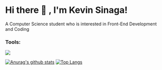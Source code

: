 # Hi there 👋 , I'm Kevin Sinaga!

A Computer Science student who is interested in Front-End Development and Coding

<!--
*pinggdev/KevinSinaga* is a ✨ special ✨ repository because its `README.md` (this file) appears on your GitHub profile.

<!--Here are some ideas to get you started:
- 🔭 I’m currently working on ...
- 🌱 I’m currently learning
- 👯 I’m looking to collaborate on ...
- 🤔 I’m looking for help with ...
- 💬 Ask me about ...
- 📫 How to reach me: ...
- 😄 Pronouns: ...
- ⚡ Fun fact: ...
-->

### Tools:

<p>
    <img src="https://img.shields.io/badge/Text%20Editor-Visual%20Studio%20Code-blue?&logo=visual%20studio%20code&logoColor=blue" />
</p>

[![Anurag's github stats](https://github-readme-stats.vercel.app/api?username=pinggdev)](https://github.com/anuraghazra/github-readme-stats)
[![Top Langs](https://github-readme-stats.vercel.app/api/top-langs/?username=pinggdev&layout=compact)](https://github.com/anuraghazra/github-readme-stats)
